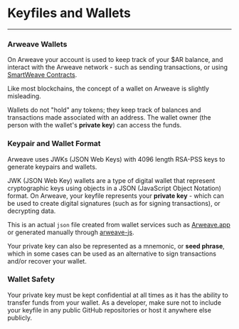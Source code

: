 # Keyfiles and Wallets

---

### Arweave Wallets

On Arweave your account is used to keep track of your $AR balance, and interact with the Arweave
network - such as sending transactions, or using [SmartWeave Contracts](https://cookbook.arweave.dev/concepts/smartweave).

Like most blockchains, the concept of a wallet on Arweave is slightly misleading. 

Wallets do not "hold" any tokens; they keep track of balances and transactions made associated with an address. The wallet 
owner  (the person with the wallet's **private key**) can access the funds. 

### Keypair and Wallet Format

Arweave uses JWKs (JSON Web Keys) with 4096 length RSA-PSS keys to generate keypairs and wallets.

JWK (JSON Web Key) wallets are a type of digital wallet that represent cryptographic keys using objects in a JSON (JavaScript Object Notation) format. On Arweave, your keyfile represents your **private key** - which can be used to create digital signatures (such as for signing transactions), or decrypting data. 

This is an actual `json` file created from wallet services such as [Arweave.app](https://arweave.app) or generated manually through [arweave-js](https://github.com/ArweaveTeam/arweave-js).

Your private key can also be represented as a mnemonic, or **seed phrase**, which in some cases can be used as an alternative 
to sign transactions and/or recover your wallet.


### Wallet Safety

Your private key must be kept confidential at all times as it has the ability to transfer funds from your wallet. As a developer,
make sure not to include your keyfile in any public GitHub repositories or host it anywhere else publicly.
